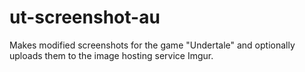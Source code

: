 # ut-screenshot-au
Makes modified screenshots for the game "Undertale" and optionally uploads them to the image hosting service Imgur.
